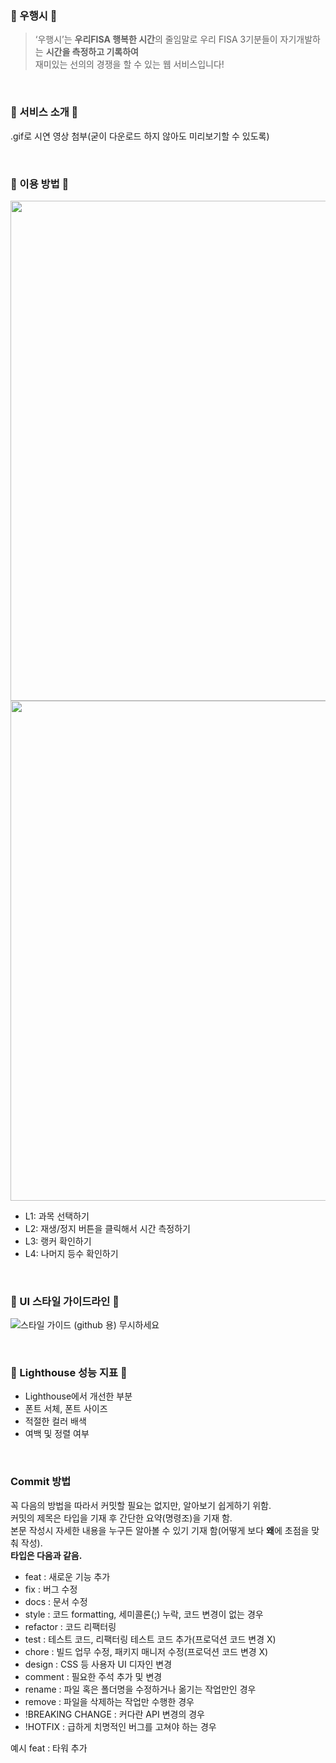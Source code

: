 ### 💙  우행시 💙
> ‘우행시’는
**우리FISA 행복한 시간**의 줄임말로 우리 FISA 3기분들이 자기개발하는 **시간을 측정하고 기록하여** <br>
재미있는 선의의 경쟁을 할 수 있는 웹 서비스입니다!
> 

<br>

### 💙  서비스 소개 💙
.gif로 시연 영상 첨부(굳이 다운로드 하지 않아도 미리보기할 수 있도록)

<br>

### 💙  이용 방법 💙
<img width=800px src="https://github.com/woorifisa-service-dev-3rd/frontend-1st-woohaengshi/assets/23547185/f5134f7f-4d72-4b6a-ace8-945ce9d69989">
<img width=800px src="https://github.com/woorifisa-service-dev-3rd/frontend-1st-woohaengshi/assets/23547185/e20e8f83-16ad-4116-8be4-34f44d80aff0">
<br>

 - L1: 과목 선택하기
 - L2: 재생/정지 버튼을 클릭해서 시간 측정하기
 - L3: 랭커 확인하기
 - L4: 나머지 등수 확인하기
<br>

### 💙 UI 스타일 가이드라인  💙
![스타일 가이드 (github 용) 무시하세요](https://github.com/woorifisa-service-dev-3rd/frontend-1st-woohaengshi/assets/23547185/64542cea-cee8-431e-bf5b-065dcb21ebd2)


<br>

### 💙  Lighthouse 성능 지표 💙
- Lighthouse에서 개선한 부분
- 폰트 서체, 폰트 사이즈
- 적절한 컬러 배색
- 여백 및 정렬 여부

<br>

### Commit 방법
꼭 다음의 방법을 따라서 커밋할 필요는 없지만, 알아보기 쉽게하기 위함.
\
커밋의 제목은 타입을 기재 후 간단한 요약(명령조)을 기재 함.
\
본문 작성시 자세한 내용을 누구든 알아볼 수 있기 기재 함(어떻게 보다 **왜**에 초점을 맞춰 작성).
\
**타입은 다음과 같음.**
* feat : 새로운 기능 추가
* fix : 버그 수정
* docs : 문서 수정
* style : 코드 formatting, 세미콜론(;) 누락, 코드 변경이 없는 경우
* refactor : 코드 리팩터링
* test : 테스트 코드, 리팩터링 테스트 코드 추가(프로덕션 코드 변경 X)
* chore : 빌드 업무 수정, 패키지 매니저 수정(프로덕션 코드 변경 X)
* design : CSS 등 사용자 UI 디자인 변경
* comment : 필요한 주석 추가 및 변경
* rename : 파일 혹은 폴더명을 수정하거나 옮기는 작업만인 경우
* remove : 파일을 삭제하는 작업만 수행한 경우
* !BREAKING CHANGE : 커다란 API 변경의 경우
* !HOTFIX : 급하게 치명적인 버그를 고쳐야 하는 경우

예시
feat : 타워 추가
